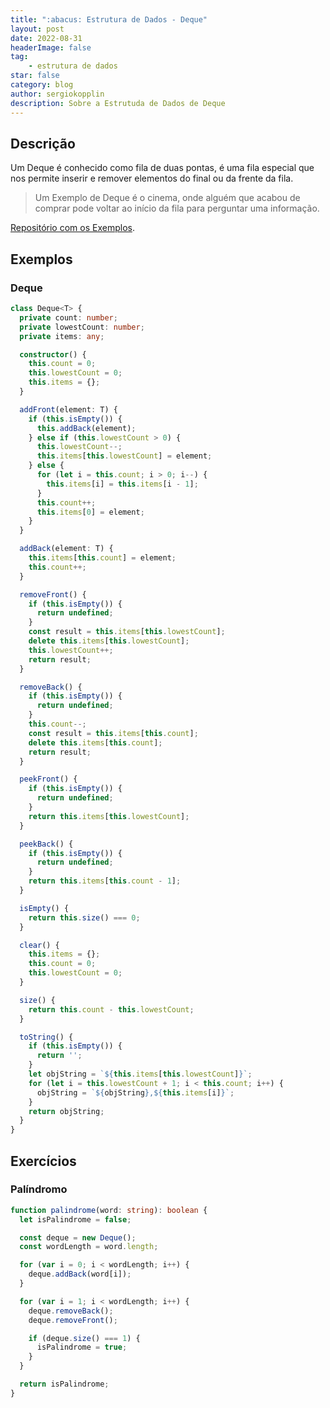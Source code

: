 ```yaml
---
title: ":abacus: Estrutura de Dados - Deque"
layout: post
date: 2022-08-31
headerImage: false
tag:
    - estrutura de dados
star: false
category: blog
author: sergiokopplin
description: Sobre a Estrutuda de Dados de Deque
---
```


## Descrição

Um Deque é conhecido como fila de duas pontas, é uma fila especial que nos permite inserir e remover elementos do final ou da frente da fila.

> Um Exemplo de Deque é o cinema, onde alguém que acabou de comprar pode voltar ao início da fila para perguntar uma informação.

[Repositório com os Exemplos](https://github.com/sergiokopplin/livro-estrutura-de-dados-e-algoritmos-js).

## Exemplos

### Deque

```ts
class Deque<T> {
  private count: number;
  private lowestCount: number;
  private items: any;

  constructor() {
    this.count = 0;
    this.lowestCount = 0;
    this.items = {};
  }

  addFront(element: T) {
    if (this.isEmpty()) {
      this.addBack(element);
    } else if (this.lowestCount > 0) {
      this.lowestCount--;
      this.items[this.lowestCount] = element;
    } else {
      for (let i = this.count; i > 0; i--) {
        this.items[i] = this.items[i - 1];
      }
      this.count++;
      this.items[0] = element;
    }
  }

  addBack(element: T) {
    this.items[this.count] = element;
    this.count++;
  }

  removeFront() {
    if (this.isEmpty()) {
      return undefined;
    }
    const result = this.items[this.lowestCount];
    delete this.items[this.lowestCount];
    this.lowestCount++;
    return result;
  }

  removeBack() {
    if (this.isEmpty()) {
      return undefined;
    }
    this.count--;
    const result = this.items[this.count];
    delete this.items[this.count];
    return result;
  }

  peekFront() {
    if (this.isEmpty()) {
      return undefined;
    }
    return this.items[this.lowestCount];
  }

  peekBack() {
    if (this.isEmpty()) {
      return undefined;
    }
    return this.items[this.count - 1];
  }

  isEmpty() {
    return this.size() === 0;
  }

  clear() {
    this.items = {};
    this.count = 0;
    this.lowestCount = 0;
  }

  size() {
    return this.count - this.lowestCount;
  }

  toString() {
    if (this.isEmpty()) {
      return '';
    }
    let objString = `${this.items[this.lowestCount]}`;
    for (let i = this.lowestCount + 1; i < this.count; i++) {
      objString = `${objString},${this.items[i]}`;
    }
    return objString;
  }
}
```

## Exercícios

### Palíndromo

```ts
function palindrome(word: string): boolean {
  let isPalindrome = false;

  const deque = new Deque();
  const wordLength = word.length;

  for (var i = 0; i < wordLength; i++) {
    deque.addBack(word[i]);
  }

  for (var i = 1; i < wordLength; i++) {
    deque.removeBack();
    deque.removeFront();

    if (deque.size() === 1) {
      isPalindrome = true;
    }
  }

  return isPalindrome;
}
```
